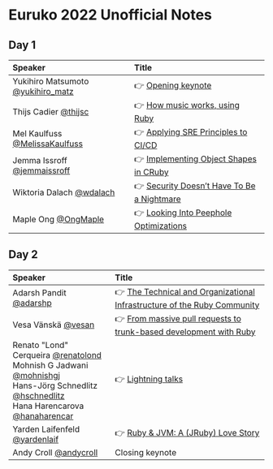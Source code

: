 # Euruko 2022 Unofficial Notes

## Day 1

| Speaker                                                      | Title                                                        |
| :----------------------------------------------------------- | :----------------------------------------------------------- |
| Yukihiro Matsumoto [@yukihiro_matz](https://twitter.com/yukihiro_matz) | 👉 [Opening keynote](talks/0101_opening_keynote.md)           |
| Thijs Cadier [@thijsc](https://twitter.com/thijsc)           | 👉 [How music works, using Ruby](talks/0102_how_music_works.md) |
| Mel Kaulfuss [@MelissaKaulfuss](https://twitter.com/MelissaKaulfuss) | 👉 [Applying SRE Principles to CI/CD](talks/0103_applying_sre_principles.md) |
| Jemma Issroff [@jemmaissroff](https://twitter.com/jemmaissroff) | 👉 [Implementing Object Shapes in CRuby](talks/0104_implementing_object_shapes.md) |
| Wiktoria Dalach [@wdalach](https://twitter.com/wdalach)      | 👉 [Security Doesn’t Have To Be a Nightmare](talks/0105_security.md) |
| Maple Ong [@OngMaple](https://twitter.com/OngMaple)          | 👉 [Looking Into Peephole Optimizations](talks/0106_peephole_optimizations.md) |

## Day 2

| Speaker                                                      | Title                                                        |
| :----------------------------------------------------------- | :----------------------------------------------------------- |
| Adarsh Pandit [@adarshp](https://twitter.com/adarshp)        | 👉 [The Technical and Organizational Infrastructure of the Ruby Community](talks/0201_ruby_community_infrastruture.md) |
| Vesa Vänskä [@vesan](https://twitter.com/vesan)              | 👉 [From massive pull requests to trunk-based development with Ruby](talks/0202_from_prs_to_trunks.md) |
| Renato "Lond" Cerqueira [@renatolond](https://twitter.com/renatolond)<br />Mohnish G Jadwani [@mohnishgj](https://twitter.com/mohnishgj)<br />Hans-Jörg Schnedlitz [@hschnedlitz](https://twitter.com/hschnedlitz)<br />Hana Harencarova [@hanaharencar](https://twitter.com/hanaharencar) | 👉 [Lightning talks](talks/0203_lightning_talks.md)           |
| Yarden Laifenfeld [@yardenlaif](https://twitter.com/yardenlaif) | 👉 [Ruby & JVM: A (JRuby) Love Story](talks/0204_ruby_and_jvm.md) |
| Andy Croll [@andycroll](https://twitter.com/andycroll)       | Closing keynote                                              |

